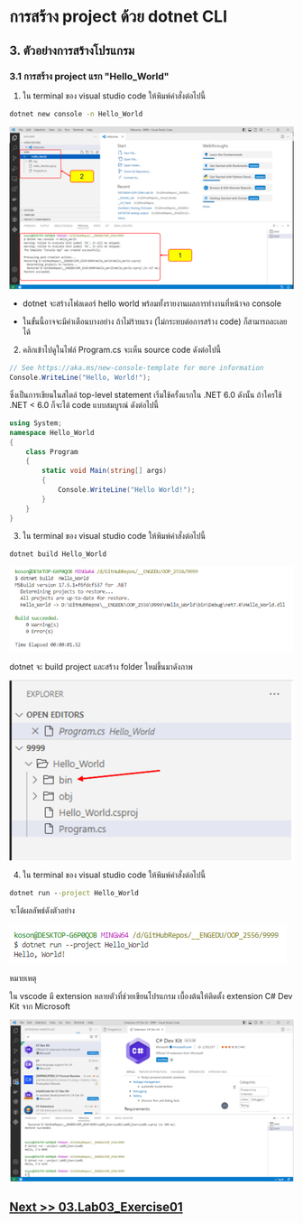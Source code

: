 # การสร้าง project ด้วย dotnet CLI

## 3. ตัวอย่างการสร้างโปรแกรม

### 3.1 การสร้าง project แรก "Hello_World"

1. ใน terminal ของ visual studio code ให้พิมพ์คำสั่งต่อไปนี้

``` cmd
dotnet new console -n Hello_World
```

![pic07](./Pictures/Picture-07.png)

- dotnet จะสร้างโฟลเดอร์  hello world  พร้อมทั้งรายงานผลการทำงานที่หน้าจอ console

- ในขั้นนี้อาจจะมีคำเตือนบางอย่าง ถ้าไม่ร้ายแรง (ไม่กระทบต่อการสร้าง code)  ก็สามารถละเลยได้

2. คลิกเข้าไปดูในไฟล์ Program.cs จะเห็น source code ดังต่อไปนี้

```cs
// See https://aka.ms/new-console-template for more information
Console.WriteLine("Hello, World!");
```

ซึ่งเป็นการเขียนในสไตล์ top-level statement เริ่มใช้ครั้งแรกใน .NET 6.0 ดังนั้น ถ้าใครใช้ .NET < 6.0 ก็จะได้ code แบบสมบูรณ์ ดังต่อไปนี้

```cs
using System;
namespace Hello_World
{
    class Program
    {
        static void Main(string[] args)
        {
            Console.WriteLine("Hello World!");
        }
    }
}
```

3. ใน terminal ของ visual studio code ให้พิมพ์คำสั่งต่อไปนี้

``` cmd
dotnet build Hello_World
```

![alt text](./Pictures/Picture-08.png)

dotnet จะ build project และสร้าง folder ใหม่ขึ้นมาดังภาพ

![alt text](./Pictures/Picture-09.png)

4. ใน terminal ของ visual studio code ให้พิมพ์คำสั่งต่อไปนี้

``` cmd
dotnet run --project Hello_World
```

 จะได้ผลลัพธ์ดังตัวอย่าง

![pic10](./Pictures/Picture-10.png)

หมายเหตุ

ใน vscode มี extension หลายตัวที่ช่วยเขียนโปรแกรม เบื้องต้นให้ติดตั้ง extension C# Dev Kit จาก Microsoft

![pic11](./Pictures/Picture-11.png)


## [Next >> 03.Lab03_Exercise01](./03.Lab03_Exercise01.md)